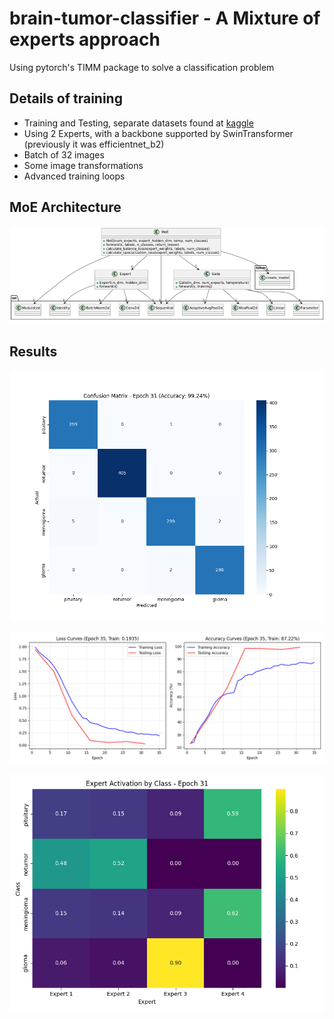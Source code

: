 # brain-tumor-classifier - A Mixture of experts approach

Using pytorch's TIMM package to solve a classification problem

## Details of training
* Training and Testing, separate datasets  found at [kaggle](https://www.kaggle.com/datasets/masoudnickparvar/brain-tumor-mri-dataset)
* Using 2 Experts, with a backbone supported by SwinTransformer (previously it was efficientnet_b2)
* Batch of 32 images
* Some image transformations
* Advanced training loops

## MoE Architecture
![MoE Architecture](MoE-Arch.png)


## Results

![Confusion Matrix](visualizations/confusion_matrix.png)

![Train/Test metrics](visualizations/train_test_metrics.png)

![Expert Activations](visualizations/expert_activations.png)
